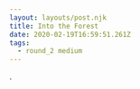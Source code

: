 ```yaml
---
layout: layouts/post.njk
title: Into the Forest
date: 2020-02-19T16:59:51.261Z
tags:
  - round_2 medium
---
```

.
